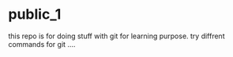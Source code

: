 # public_1
this repo is for doing stuff with git for learning purpose.
try diffrent commands for git ....
